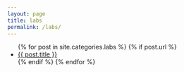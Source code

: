 ```yaml
---
layout: page
title: labs
permalink: /labs/
---
```


<ul>
  {% for post in site.categories.labs %}
    {% if post.url %}
      <li><a href="{{ post.url }}">{{ post.title }}</a></li>
    {% endif %}
  {% endfor %}
</ul>